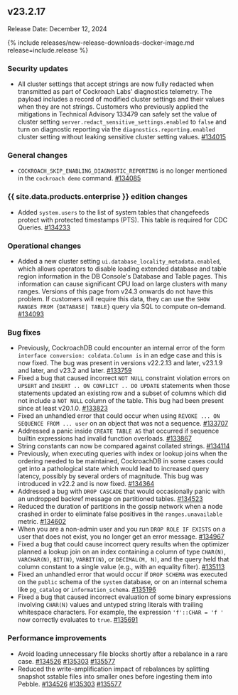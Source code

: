 ## v23.2.17

Release Date: December 12, 2024

{% include releases/new-release-downloads-docker-image.md release=include.release %}

<h3 id="v23-2-17-security-updates">Security updates</h3>

- All cluster settings that accept strings are now fully redacted when transmitted as part of Cockroach Labs' diagnostics telemetry. The payload includes a record of modified cluster settings and their values when they are not strings. Customers who previously applied the mitigations in Technical Advisory 133479 can safely set the value of cluster setting `server.redact_sensitive_settings.enabled` to `false` and turn on diagnostic reporting via the `diagnostics.reporting.enabled` cluster setting without leaking sensitive cluster setting values. [#134015][#134015]

<h3 id="v23-2-17-general-changes">General changes</h3>

- `COCKROACH_SKIP_ENABLING_DIAGNOSTIC_REPORTING` is no longer mentioned in the `cockroach demo` command. [#134085][#134085]

<h3 id="v23-2-17-{{-site.data.products.enterprise-}}-edition-changes">{{ site.data.products.enterprise }} edition changes</h3>

- Added `system.users` to the list of system tables that changefeeds protect with protected timestamps (PTS). This table is required for CDC Queries. [#134233][#134233]

<h3 id="v23-2-17-operational-changes">Operational changes</h3>

- Added a new cluster setting `ui.database_locality_metadata.enabled`, which allows operators to disable loading extended database and table region information in the DB Console's Database and Table pages. This information can cause significant CPU load on large clusters with many ranges. Versions of this page from v24.3 onwards do not have this problem. If customers will require this data, they can use the `SHOW RANGES FROM {DATABASE| TABLE}` query via SQL to compute on-demand. [#134093][#134093]

<h3 id="v23-2-17-bug-fixes">Bug fixes</h3>

- Previously, CockroachDB could encounter an internal error of the form `interface conversion: coldata.Column is` in an edge case and this is now fixed. The bug was present in versions v22.2.13 and later, v23.1.9 and later, and v23.2 and later. [#133759][#133759]
- Fixed a bug that caused incorrect `NOT NULL` constraint violation errors on `UPSERT` and `INSERT .. ON CONFLICT .. DO UPDATE` statements when those statements updated an existing row and a subset of columns which did not include a `NOT NULL` column of the table. This bug had been present since at least v20.1.0. [#133823][#133823]
- Fixed an unhandled error that could occur when using `REVOKE ... ON SEQUENCE FROM ... user` on an object that was not a sequence. [#133707][#133707]
- Addressed a panic inside `CREATE TABLE AS` that occurred if sequence builtin expressions had invalid function overloads. [#133867][#133867]
- String constants can now be compared against collated strings. [#134114][#134114]
- Previously, when executing queries with index or lookup joins when the ordering needed to be maintained, CockroachDB in some cases could get into a pathological state which would lead to increased query latency, possibly by several orders of magnitude. This bug was introduced in v22.2 and is now fixed. [#134364][#134364]
- Addressed a bug with `DROP CASCADE` that would occasionally panic with an undropped backref message on partitioned tables. [#134523][#134523]
- Reduced the duration of partitions in the gossip network when a node crashed in order to eliminate false positives in the `ranges.unavailable` metric. [#134602][#134602]
- When you are a non-admin user and you run `DROP ROLE IF EXISTS` on a user that does not exist, you no longer get an error message. [#134967][#134967]
- Fixed a bug that could cause incorrect query results when the optimizer planned a lookup join on an index containing a column of type `CHAR(N)`, `VARCHAR(N)`, `BIT(N)`, `VARBIT(N)`, or `DECIMAL(M, N)`, and the query held that column constant to a single value (e.g., with an equality filter). [#135113][#135113]
- Fixed an unhandled error that would occur if `DROP SCHEMA` was executed on the `public` schema of the `system` database, or on an internal schema like `pg_catalog` or `information_schema`. [#135196][#135196]
- Fixed a bug that caused incorrect evaluation of some binary expressions involving `CHAR(N)` values and untyped string literals with trailing whitespace characters. For example, the expression `'f'::CHAR = 'f '` now correctly evaluates to `true`. [#135691][#135691]

<h3 id="v23-2-17-performance-improvements">Performance improvements</h3>

- Avoid loading unnecessary file blocks shortly after a rebalance in a rare case. [#134526][#134526] [#135303][#135303] [#135577][#135577]
- Reduced the write-amplification impact of rebalances by splitting snapshot sstable files into smaller ones before ingesting them into Pebble. [#134526][#134526] [#135303][#135303] [#135577][#135577]

[#133707]: https://github.com/cockroachdb/cockroach/pull/133707
[#133759]: https://github.com/cockroachdb/cockroach/pull/133759
[#133823]: https://github.com/cockroachdb/cockroach/pull/133823
[#133867]: https://github.com/cockroachdb/cockroach/pull/133867
[#134015]: https://github.com/cockroachdb/cockroach/pull/134015
[#134085]: https://github.com/cockroachdb/cockroach/pull/134085
[#134093]: https://github.com/cockroachdb/cockroach/pull/134093
[#134114]: https://github.com/cockroachdb/cockroach/pull/134114
[#134233]: https://github.com/cockroachdb/cockroach/pull/134233
[#134364]: https://github.com/cockroachdb/cockroach/pull/134364
[#134523]: https://github.com/cockroachdb/cockroach/pull/134523
[#134526]: https://github.com/cockroachdb/cockroach/pull/134526
[#134602]: https://github.com/cockroachdb/cockroach/pull/134602
[#134647]: https://github.com/cockroachdb/cockroach/pull/134647
[#134967]: https://github.com/cockroachdb/cockroach/pull/134967
[#135113]: https://github.com/cockroachdb/cockroach/pull/135113
[#135196]: https://github.com/cockroachdb/cockroach/pull/135196
[#135303]: https://github.com/cockroachdb/cockroach/pull/135303
[#135577]: https://github.com/cockroachdb/cockroach/pull/135577
[#135691]: https://github.com/cockroachdb/cockroach/pull/135691
[#136006]: https://github.com/cockroachdb/cockroach/pull/136006
